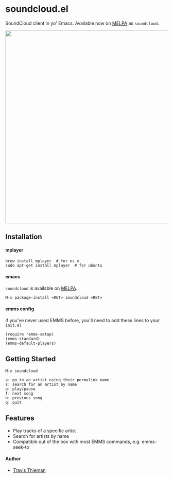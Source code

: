 soundcloud.el
=============

SoundCloud client in yo' Emacs. Available now on [MELPA](https://github.com/milkypostman/melpa) as `soundcloud`.

<img src="http://i.imgur.com/ZyTcbzD.png" height="600">

## Installation

#### mplayer

    brew install mplayer  # for os x
    sudo apt-get install mplayer  # for ubuntu

#### emacs

`soundcloud` is available on [MELPA](https://github.com/milkypostman/melpa).

    M-x package-install <RET> soundcloud <RET>
    
#### emms config

If you've never used EMMS before, you'll need to add these lines to your `init.el`

    (require 'emms-setup)
    (emms-standard)
    (emms-default-players)

## Getting Started

    M-x soundcloud

    a: go to an artist using their permalink name
    s: search for an artist by name
    p: play/pause
    f: next song
    b: previous song
    q: quit

## Features

 * Play tracks of a specific artist
 * Search for artists by name
 * Compatible out of the box with most EMMS commands, e.g. emms-seek-to

#### Author

 * [Travis Thieman](https://twitter.com/thieman)
